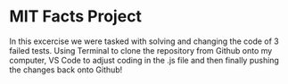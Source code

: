 # MIT Facts Project
In this excercise we were tasked with solving and changing the code of 3 failed tests. Using Terminal to clone the repository from Github onto my computer, VS Code to adjust coding in the .js file and then finally pushing the changes back onto Github! 
